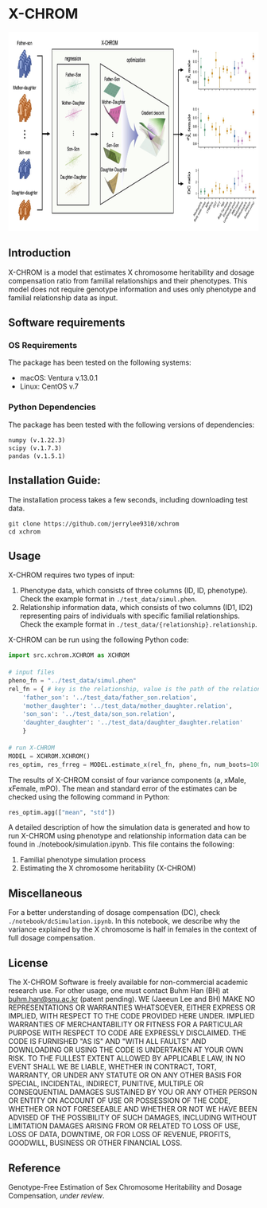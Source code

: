 # X-CHROM
<p align="center">
<img src="./pic/fig1.jpg" width="1000" height="400"/></p>
<!-- ![Method overview](./pic/test1.png){: width="100%" height="100%"} -->

## Introduction

X-CHROM is a model that estimates X chromosome heritability and dosage compensation ratio 
from familial relationships and their phenotypes. This model does not require genotype information 
and uses only phenotype and familial relationship data as input.

## Software requirements

### OS Requirements

The package has been tested on the following systems:

- macOS: Ventura v.13.0.1
- Linux: CentOS v.7


### Python Dependencies

The package has been tested with the following versions of dependencies:

```
numpy (v.1.22.3)
scipy (v.1.7.3)
pandas (v.1.5.1)
```

## Installation Guide:

The installation process takes a few seconds, including downloading test data.

```
git clone https://github.com/jerrylee9310/xchrom
cd xchrom
```

## Usage

X-CHROM requires two types of input:

1. Phenotype data, which consists of three columns (ID, ID, phenotype). Check the example format in `./test_data/simul.phen`.
2. Relationship information data, which consists of two columns (ID1, ID2) representing pairs of individuals with specific familial relationships. Check the example format in `./test_data/{relationship}.relationship`.

X-CHROM can be run using the following Python code:

```python
import src.xchrom.XCHROM as XCHROM

# input files
pheno_fn = "../test_data/simul.phen"
rel_fn = { # key is the relationship, value is the path of the relationship file
    'father_son': '../test_data/father_son.relation',
    'mother_daughter': '../test_data/mother_daughter.relation',
    'son_son': '../test_data/son_son.relation',
    'daughter_daughter': '../test_data/daughter_daughter.relation'
    }
 
# run X-CHROM
MODEL = XCHROM.XCHROM()
res_optim, res_frreg = MODEL.estimate_x(rel_fn, pheno_fn, num_boots=1000)
```

The results of X-CHROM consist of four variance components (a, xMale, xFemale, mPO). The mean and standard error of the estimates can be checked using the following command in Python:

```python
res_optim.agg(["mean", "std"])
```

A detailed description of how the simulation data is generated and how to run X-CHROM using phenotype and relationship information data can be found in ./notebook/simulation.ipynb. This file contains the following:

1. Familial phenotype simulation process
2. Estimating the X chromosome heritability (X-CHROM)


## Miscellaneous

For a better understanding of dosage compensation (DC), check `./notebook/dcSimulation.ipynb`. In this notebook, we describe why the variance explained by the X chromosome is half in females in the context of full dosage compensation.

## License
The X-CHROM Software is freely available for non-commercial academic research use. For other usage, one must contact Buhm Han (BH) at buhm.han@snu.ac.kr (patent pending). WE (Jaeeun Lee and BH) MAKE NO REPRESENTATIONS OR WARRANTIES WHATSOEVER, EITHER EXPRESS OR IMPLIED, WITH RESPECT TO THE CODE PROVIDED HERE UNDER. IMPLIED WARRANTIES OF MERCHANTABILITY OR FITNESS FOR A PARTICULAR PURPOSE WITH RESPECT TO CODE ARE EXPRESSLY DISCLAIMED. THE CODE IS FURNISHED "AS IS" AND "WITH ALL FAULTS" AND DOWNLOADING OR USING THE CODE IS UNDERTAKEN AT YOUR OWN RISK. TO THE FULLEST EXTENT ALLOWED BY APPLICABLE LAW, IN NO EVENT SHALL WE BE LIABLE, WHETHER IN CONTRACT, TORT, WARRANTY, OR UNDER ANY STATUTE OR ON ANY OTHER BASIS FOR SPECIAL, INCIDENTAL, INDIRECT, PUNITIVE, MULTIPLE OR CONSEQUENTIAL DAMAGES SUSTAINED BY YOU OR ANY OTHER PERSON OR ENTITY ON ACCOUNT OF USE OR POSSESSION OF THE CODE, WHETHER OR NOT FORESEEABLE AND WHETHER OR NOT WE HAVE BEEN ADVISED OF THE POSSIBILITY OF SUCH DAMAGES, INCLUDING WITHOUT LIMITATION DAMAGES ARISING FROM OR RELATED TO LOSS OF USE, LOSS OF DATA, DOWNTIME, OR FOR LOSS OF REVENUE, PROFITS, GOODWILL, BUSINESS OR OTHER FINANCIAL LOSS.

## Reference
Genotype-Free Estimation of Sex Chromosome Heritability and Dosage Compensation, _under review_.